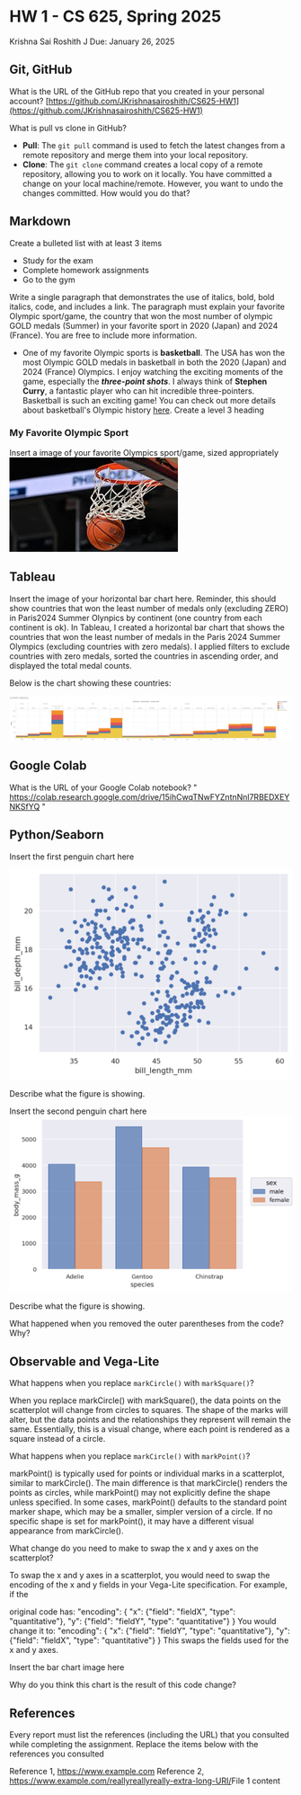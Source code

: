 # HW 1 - CS 625, Spring 2025

Krishna Sai Roshith J 
Due: January 26, 2025

## Git, GitHub

What is the URL of the GitHub repo that you created in your personal account?
   [https://github.com/JKrishnasairoshith/CS625-HW1](https://github.com/JKrishnasairoshith/CS625-HW1)

What is pull vs clone in GitHub?
-  **Pull**: The `git pull` command is used to fetch the latest changes from a remote repository and merge them into your local repository.
- **Clone**: The `git clone` command creates a local copy of a remote repository, allowing you to work on it locally.
You have committed a change on your local machine/remote. However, you want to undo the changes committed. How would you do that?

## Markdown

Create a bulleted list with at least 3 items
- Study for the exam
- Complete homework assignments
- Go to the gym

Write a single paragraph that demonstrates the use of italics, bold, bold italics, code, and includes a link. The paragraph must explain your favorite Olympic sport/game, the country that won the most number of olympic GOLD medals (Summer) in your favorite sport in 2020 (Japan) and 2024 (France). You are free to include more information.
- One of my favorite Olympic sports is **basketball**. The USA has won the most Olympic GOLD medals in basketball in both the 2020 (Japan) and 2024 (France) Olympics. I enjoy watching the exciting moments of the game, especially the **_three-point shots_**. I always think of **Stephen Curry**, a fantastic player who can hit incredible three-pointers. Basketball is such an exciting game! You can check out more details about basketball's Olympic history [here](https://en.wikipedia.org/wiki/Basketball_at_the_Summer_Olympics).
Create a level 3 heading

### My Favorite Olympic Sport

Insert a image of your favorite Olympics sport/game, sized appropriately
![Basketball](https://github.com/JKrishnasairoshith/CS625-HW1/blob/main/Basketball.jpeg)
## Tableau

Insert the image of your horizontal bar chart here. Reminder, this should show countries that won the least number of medals only (excluding ZERO) in Paris2024 Summer Olynpics by continent (one country from each continent is ok).
In Tableau, I created a horizontal bar chart that shows the countries that won the least number of medals in the Paris 2024 Summer Olympics (excluding countries with zero medals). I applied filters to exclude countries with zero medals, sorted the countries in ascending order, and displayed the total medal counts.

Below is the chart showing these countries:

![Paris 2024 Summer Olympics - Least Medal Countries](https://github.com/JKrishnasairoshith/CS625-HW1/blob/main/Sheet%201%20(2).png?raw=true)
## Google Colab

What is the URL of your Google Colab notebook? " https://colab.research.google.com/drive/15ihCwqTNwFYZntnNnl7RBEDXEYNKSfYQ "

## Python/Seaborn

Insert the first penguin chart here

![Alt Text](https://github.com/JKrishnasairoshith/CS625-HW1/blob/main/Penguin%201.png)


Describe what the figure is showing.


Insert the second penguin chart here
![Penguin 2 Image](https://github.com/JKrishnasairoshith/CS625-HW1/blob/main/Penguin%202.png)

Describe what the figure is showing.

What happened when you removed the outer parentheses from the code? Why?

## Observable and Vega-Lite

What happens when you replace `markCircle()` with `markSquare()`?

When you replace markCircle() with markSquare(), the data points on the scatterplot will change from circles to squares. The shape of the marks will alter, but the data points and the relationships they represent will remain the same. Essentially, this is a visual change, where each point is rendered as a square instead of a circle.


What happens when you replace `markCircle()` with `markPoint()`?

markPoint() is typically used for points or individual marks in a scatterplot, similar to markCircle(). The main difference is that markCircle() renders the points as circles, while markPoint() may not explicitly define the shape unless specified. In some cases, markPoint() defaults to the standard point marker shape, which may be a smaller, simpler version of a circle. If no specific shape is set for markPoint(), it may have a different visual appearance from markCircle().

What change do you need to make to swap the x and y axes on the scatterplot?

To swap the x and y axes in a scatterplot, you would need to swap the encoding of the x and y fields in your Vega-Lite specification. For example, if the 

original code has:
"encoding": {
  "x": {"field": "fieldX", "type": "quantitative"},
  "y": {"field": "fieldY", "type": "quantitative"}
}
You would change it to:
"encoding": {
  "x": {"field": "fieldY", "type": "quantitative"},
  "y": {"field": "fieldX", "type": "quantitative"}
}
This swaps the fields used for the x and y axes.

Insert the bar chart image here

Why do you think this chart is the result of this code change?

## References

Every report must list the references (including the URL) that you consulted while completing the assignment. Replace the items below with the references you consulted

 Reference 1, <https://www.example.com>
 Reference 2, <https://www.example.com/reallyreallyreally-extra-long-URI/>File 1 content
